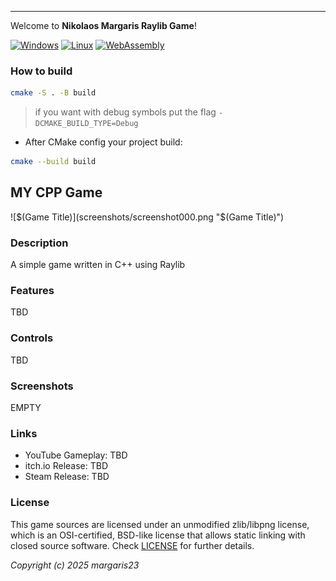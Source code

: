 -----------------------------------

Welcome to **Nikolaos Margaris Raylib Game**!

[![Windows](https://github.com/margaris23/my-cpp-game/actions/workflows/windows.yml/badge.svg)](https://github.com/margaris23/my-cpp-game/actions/workflows/windows.yml) [![Linux](https://github.com/margaris23/my-cpp-game/actions/workflows/linux.yml/badge.svg)](https://github.com/margaris23/my-cpp-game/actions/workflows/linux.yml) [![WebAssembly](https://github.com/margaris23/my-cpp-game/actions/workflows/webassembly.yml/badge.svg)](https://github.com/margaris23/my-cpp-game/actions/workflows/webassembly.yml)

### How to build

```sh
cmake -S . -B build
```

> if you want with debug symbols put the flag `-DCMAKE_BUILD_TYPE=Debug`

- After CMake config your project build:

```sh
cmake --build build
```

## MY CPP Game

![$(Game Title)](screenshots/screenshot000.png "$(Game Title)")

### Description

A simple game written in C++ using Raylib

### Features

TBD

### Controls

TBD

### Screenshots

EMPTY

### Links

 - YouTube Gameplay: TBD
 - itch.io Release: TBD
 - Steam Release: TBD

### License

This game sources are licensed under an unmodified zlib/libpng license, which is an OSI-certified, BSD-like license that allows static linking with closed source software. Check [LICENSE](LICENSE) for further details.

*Copyright (c) 2025 margaris23*

